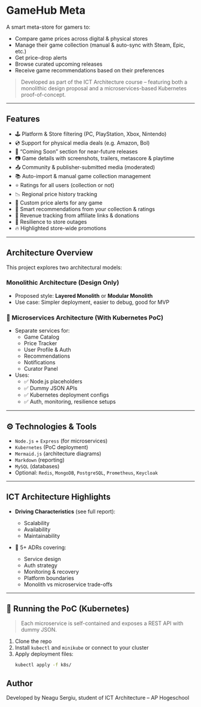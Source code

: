 # GameHub Meta

A smart meta-store for gamers to:

- Compare game prices across digital & physical stores
- Manage their game collection (manual & auto-sync with Steam, Epic, etc.)
- Get price-drop alerts
- Browse curated upcoming releases
- Receive game recommendations based on their preferences

> Developed as part of the ICT Architecture course – featuring both a monolithic design proposal and a microservices-based Kubernetes proof-of-concept.

---

## Features

- 🕹️ Platform & Store filtering (PC, PlayStation, Xbox, Nintendo)
- 💿 Support for physical media deals (e.g. Amazon, Bol)
- 🔮 “Coming Soon” section for near-future releases
- 📷 Game details with screenshots, trailers, metascore & playtime
- 📤 Community & publisher-submitted media (moderated)
- 📚 Auto-import & manual game collection management
- ⭐ Ratings for all users (collection or not)
- 📉 Regional price history tracking
- 🔔 Custom price alerts for any game
- 🎯 Smart recommendations from your collection & ratings
- 💸 Revenue tracking from affiliate links & donations
- 🔁 Resilience to store outages
- 🔥 Highlighted store-wide promotions

---

## Architecture Overview

This project explores two architectural models:

### Monolithic Architecture (Design Only)

- Proposed style: **Layered Monolith** or **Modular Monolith**
- Use case: Simpler deployment, easier to debug, good for MVP

### 🔹 Microservices Architecture (With Kubernetes PoC)

- Separate services for:
  - Game Catalog
  - Price Tracker
  - User Profile & Auth
  - Recommendations
  - Notifications
  - Curator Panel
- Uses:
  - ✅ Node.js placeholders
  - ✅ Dummy JSON APIs
  - ✅ Kubernetes deployment configs
  - ✅ Auth, monitoring, resilience setups

---

## ⚙️ Technologies & Tools

- `Node.js` + `Express` (for microservices)
- `Kubernetes` (PoC deployment)
- `Mermaid.js` (architecture diagrams)
- `Markdown` (reporting)
- `MySQL` (databases)
- Optional: `Redis`, `MongoDB`, `PostgreSQL`, `Prometheus`, `Keycloak`

---

## ICT Architecture Highlights

- **Driving Characteristics** (see full report):

  - Scalability
  - Availability
  - Maintainability

- 📄 5+ ADRs covering:
  - Service design
  - Auth strategy
  - Monitoring & recovery
  - Platform boundaries
  - Monolith vs microservice trade-offs

---

## 🚀 Running the PoC (Kubernetes)

> Each microservice is self-contained and exposes a REST API with dummy JSON.

1. Clone the repo
2. Install `kubectl` and `minikube` or connect to your cluster
3. Apply deployment files:
   ```bash
   kubectl apply -f k8s/
   ```

## Author

Developed by Neagu Sergiu, student of ICT Architecture – AP Hogeschool

